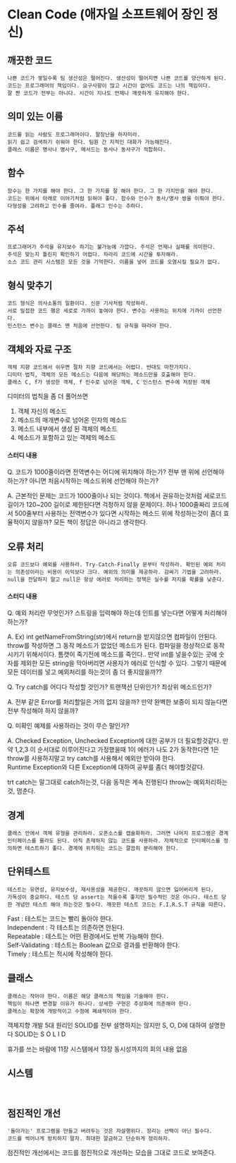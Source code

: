 # Clean Code (애자일 소프트웨어 장인 정신)

## 깨끗한 코드

```
나쁜 코드가 쌓일수록 팀 생산성은 떨어진다. 생산성이 떨어지면 나쁜 코드를 양산하게 된다.  
코드는 프로그래머의 책임이다. 요구사항이 많고 시간이 없어도 코드는 나의 책임이다.
잘 짠 코드가 전부는 아니다. 시간이 지나도 언제나 깨끗하게 유지해야 한다.
```

## 의미 있는 이름

```
코드를 읽는 사람도 프로그래머이다. 말장난을 하자미라.
읽기 쉽고 검색하기 쉬워야 한다. 팀원 간 지적인 대화가 가능해진다.
클래스 이름은 명사나 명사구, 메서드는 동사나 동사구가 적합하다.
```

## 함수

```
함수는 한 가지를 해야 한다. 그 한 가지를 잘 해야 한다. 그 한 가지만을 해야 한다.
코드는 위에서 아래로 이야기처럼 읽혀야 좋다. 함수와 인수가 동사/명사 쌍을 이뤄야 한다.
다형성을 고려하고 인수를 줄여라. 플래그 인수는 추하다. 
```

## 주석

```
프로그래머가 주석을 유지보수 하기는 불가능에 가깝다. 주석은 언제나 실패를 의미한다.
주석은 맞는지 틀린지 확인하기 어렵다. 차라리 코드에 시간을 투자해라.
소스 코드 관리 시스템은 모든 것을 기억한다. 이름을 넣어 코드를 오염시킬 필요가 없다.
```

## 형식 맞추기

```
코드 형식은 의사소통의 일환이다. 신문 기사처럼 작성하라.
서로 밀접한 코드 행은 세로로 가까이 놓여야 한다. 변수는 사용하는 위치에 가까이 선언한다.
인스턴스 변수는 클래스 맨 처음에 선언한다. 팀 규칙을 따라야 한다.
```

## 객체와 자료 구조

```
객체 지향 코드에서 쉬우면 절차 지향 코드에서는 어렵다. 반대도 마찬가지다.
디미터 법칙, 객체의 모든 메소드는 다음에 해당하는 메소드만을 호출해야 한다.
클래스 C, f가 생성한 객체, f 인수로 넘어온 객체, C 인스턴스 변수에 저장된 객체 
```

디미터의 법칙을 좀 더 풀어쓰면
1. 객체 자신의 메소드
2. 메소드의 매개변수로 넘어온 인자의 메소드
3. 메소드 내부에서 생성 된 객체의 메소드
4. 메소드가 포함하고 있는 객체의 메소드




#### 스터디 내용


Q. 코드가 1000줄이라면 전역변수는 어디에 위치해야 하는가? 전부 맨 위에 선언해야 하는가? 아니면 처음시작하는 메소드위에 선언해야 하는가?

A. 근본적인 문제는 코드가 1000줄이나 되는 것이다. 책에서 권유하는것처럼 세로코드 길이가 120~200 길이로 제한된다면 걱정하지 않을 문제이다. 허나 1000줄짜리 코드에서 500줄부터 사용하는 전역변수가 있다면 시작하는 메소드 위에 작성하는것이 좀더 효율적이지 않을까? 모든 책이 정답은 아니라고 생각한다.


## 오류 처리


```
오류 코드보다 예외를 사용하라. Try-Catch-Finally 문부터 작성하라. 확인된 예외 처리는 의존성이라는 비용이 이익보다 크다. 예외의 의미를 제공하라. 감싸기 기법을 고려하라. null을 전달하지 말고 null은 항상 에러로 처리하는 정책은 실수를 저지를 확률을 낮춘다.
```

#### 스터디 내용

Q. 예외 처리란 무엇인가? 스트링을 입력해야 하는데 인트를 넣는다면 어떻게 처리해야 하는가?

A. Ex) int getNameFromString(str)에서 return을 받지않으면 컴파일이 안된다. throw를 작성하면 그 동작 메소드가 없었던 메소드가 된다. 컴파일을 정상적으로 동작시키기 위해서이다.
톰캣이 죽기전에 메소드를 죽인다.. 만약  int를 넣을수있는 곳에 숫자를 제외한 모든 string을 막아버리면 사용자가 에러로 인식할 수 있다. 그렇기 때문에 모든 데이터를 넣고 예외처리를 하는것이 좀 더 좋지않을까??

Q. Try catch를 어디다 작성할 것인가? 트랜잭션 단위인가? 최상위 메소드인가?

A. 전부 같은 Error를 처리할일은 거의 없지 않을까? 만약 완벽한 보증이 되지 않늗다면 전부 작성해야 하지 않을까?

Q. 미확인 예제를 사용하라는 것이 무슨 말인가? 

A. Checked Exception, Unchecked Exception에 대한 공부가 더 필요할것같다.
만약 1,2,3 이 순서대로 이루어진다고 가정했을때 1이 에러가 나도 2가 동작한다면 1은 throw를 사용하지말고 try catch를 사용해서 예외만 받아야 한다.  
Runtime Exception와 다른 Exception에 대하여 공부를 좀더 해야할것같다.

trt catch는 말그대로 catch하는것, 다음 동작은 계속 진행된다
throw는 예외처리하는것, 멈춘다. 




## 경계


```
클래스 안에서 객체 유형을 관리하라. 오픈소스를 캡슐화하라. 그러면 나머지 프로그램은 경계 인터페이스를 몰라도 된다. 아직 존재하지 않는 코드를 사용하라. 자체적으로 인터페이스를 정의하면 테스트하기 좋다. 경계에 위치하는 코드는 깔끔히 분리해야 한다.
```


## 단위테스트


```
테스트는 유연성, 유지보수성, 재사용성을 제공한다. 깨끗하지 않으면 잃어버리게 된다.
가독성이 중요하다. 테스트 당 assert는 적을수록 좋지만 필수적인 것은 아니다. 테스트 당 한 개념만 테스트 해야 하는것은 필수다. 깨끗한 테스트 코드는 F.I.R.S.T 규칙을 따른다.
```

Fast : 테스트는 코드는 빨리 돌아야 한다.   
Independent : 각 테스트는 의존하면 안된다.  
Repeatable : 테스트는 어떤 환경에서도 반복 가능해야 한다.  
Self-Validating : 테스트는 Boolean 값으로 결과를 반환해야 한다.  
Timely : 테스트는 적시에 작성해야 한다.


## 클래스


```
클래스는 작아야 한다. 이름은 해당 클래스의 책임을 기술해야 한다. 
책임이 하나면 변경할 이유가 하나다. 상세한 구현은 추상화에 의존해야 한다. 
클래스는 확장에 개방적이고 수정에 폐쇄적이야 한다.
```

객체지향 개발 5대 원리인 SOLID를 전부 설명하지는 않지만 S, O, D에 대하여 설명한다
SOLID는 
S
O
L
I
D



휴가를 쓰는 바람에 11장 시스템에서 13장 동시성까지의 회의 내용 없음 

## 시스템


```


```



## 점진적인 개선


```
'돌아가는' 프로그램을 만들고 버려두는 것은 자살행위다. 정리는 선택이 아닌 필수다.
코드를 썩어나게 방치하지 말자. 최대한 깔금하고 단순하게 정리하자.  
```

점진적인 개선에서는 코드를 점진적으로 개선하는 모습을 그대로 코드로 보여준다.








